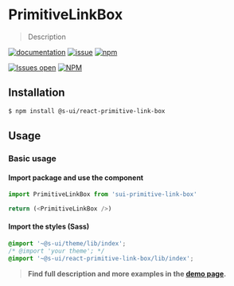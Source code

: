 # PrimitiveLinkBox

> Description

[![documentation](https://img.shields.io/badge/read%20the%20doc-black?logo=readthedocs)](https://sui-components.vercel.app/workbench/primitive/linkBox/)
[![issue](https://img.shields.io/badge/report%20a%20bug-black?logo=openbugbounty&logoColor=red)](https://github.com/SUI-Components/sui-components/issues/new?&projects=4&template=bug-report.yml&assignees=&template=report-a-bug.yml&title=🪲+&labels=bug,component,primitive,linkBox)
[![npm](https://img.shields.io/npm/dt/%40s-ui/react-primitive-link-box?logo=npm&labelColor=black)](https://www.npmjs.com/package/@s-ui/react-primitive-link-box)

[![Issues open](https://img.shields.io/github/issues-search/SUI-Components/sui-components?query=is%3Aopen%20label%3Acomponent%20label%3AlinkBox&logo=openbugbounty&logoColor=red&label=issues%20open&color=red)](https://github.com/SUI-Components/sui-components/issues?q=is%3Aopen+label%3Acomponent+label%3AlinkBox)
[![NPM](https://img.shields.io/npm/l/%40s-ui%2Freact-primitive-link-box)](https://github.com/SUI-Components/sui-components/blob/main/components/primitive/linkBox/LICENSE.md)

## Installation

```sh
$ npm install @s-ui/react-primitive-link-box
```

## Usage

### Basic usage

#### Import package and use the component

```js
import PrimitiveLinkBox from 'sui-primitive-link-box'

return (<PrimitiveLinkBox />)
```

#### Import the styles (Sass)

```css
@import '~@s-ui/theme/lib/index';
/* @import 'your theme'; */
@import '~@s-ui/react-primitive-link-box/lib/index';
```


> **Find full description and more examples in the [demo page](#).**